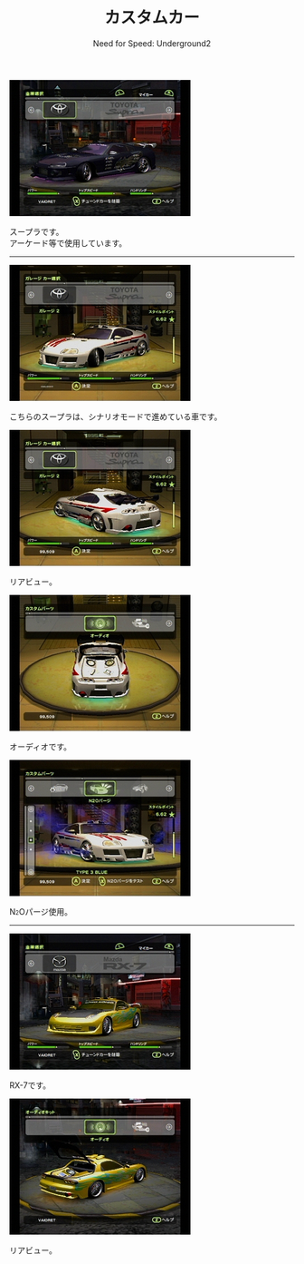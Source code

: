 ﻿---
layout: game
title: "カスタムカー"
subtitle: "Need for Speed: Underground2"
category: game
subcategory: nfsug2
---

![スープラ1](/assets/game/nfsug2/car/01.jpg)

スープラです。  
アーケード等で使用しています。

---
![スープラ2](/assets/game/nfsug2/car/02.jpg)

こちらのスープラは、シナリオモードで進めている車です。

![スープラ3](/assets/game/nfsug2/car/03.jpg)

リアビュー。

![スープラ4](/assets/game/nfsug2/car/04.jpg)

オーディオです。

![スープラ5](/assets/game/nfsug2/car/05.jpg)

N<font size="1">2</font>Oパージ使用。

---
![RX-71](/assets/game/nfsug2/car/06.jpg)

RX-7です。

![RX-72](/assets/game/nfsug2/car/07.jpg)

リアビュー。